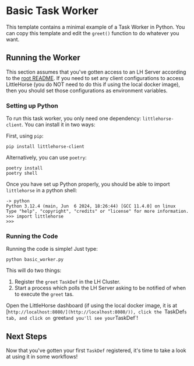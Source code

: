 # Basic Task Worker

This template contains a minimal example of a Task Worker in Python. You can copy this template and edit the `greet()` function to do whatever you want.

## Running the Worker

This section assumes that you've gotten access to an LH Server according to the [root README](../../../README.md). If you need to set any client configurations to access LittleHorse (you do NOT need to do this if using the local docker image), then you should set those configurations as environment variables.

### Setting up Python

To run this task worker, you only need one dependency: `littlehorse-client`. You can install it in two ways:


First, using `pip`:
```
pip install littlehorse-client
```

Alternatively, you can use `poetry`:

```
poetry install
poetry shell
```

Once you have set up Python properly, you should be able to import `littlehorse` in a python shell:

```
-> python
Python 3.12.4 (main, Jun  6 2024, 18:26:44) [GCC 11.4.0] on linux
Type "help", "copyright", "credits" or "license" for more information.
>>> import littlehorse
>>> 
```

### Running the Code

Running the code is simple! Just type:

```
python basic_worker.py
```

This will do two things:

1. Register the `greet` `TaskDef` in the LH Cluster.
2. Start a process which polls the LH Server asking to be notified of when to execute the `greet` tas.

Open the LittleHorse dashboard (if using the local docker image, it is at [`http://localhost:8080/](http://localhost:8080/)), click the `TaskDef`s tab, and click on `greet` and you'll see your `TaskDef`!

## Next Steps

Now that you've gotten your first `TaskDef` registered, it's time to take a look at using it in some workflows!
